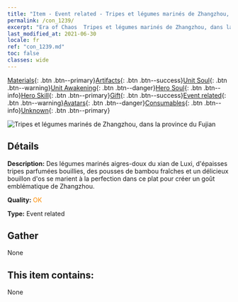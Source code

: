 ```yaml
---
title: "Item - Event related - Tripes et légumes marinés de Zhangzhou, dans la province du Fujian"
permalink: /con_1239/
excerpt: "Era of Chaos  Tripes et légumes marinés de Zhangzhou, dans la province du Fujian"
last_modified_at: 2021-06-30
locale: fr
ref: "con_1239.md"
toc: false
classes: wide
---
```

 [Materials](/ItemsFR/){: .btn .btn--primary}[Artifacts](/ItemsFR/Artifacts/){: .btn .btn--success}[Unit Soul](/ItemsFR/UnitSoul/){: .btn .btn--warning}[Unit Awakening](/ItemsFR/UnitAwakening/){: .btn .btn--danger}[Hero Soul](/ItemsFR/HeroSoul/){: .btn .btn--info}[Hero Skill](/ItemsFR/HeroSkill/){: .btn .btn--primary}[Gift](/ItemsFR/Gift/){: .btn .btn--success}[Event related](/ItemsFR/Events/){: .btn .btn--warning}[Avatars](/ItemsFR/Avatars/){: .btn .btn--danger}[Consumables](/ItemsFR/Consumables/){: .btn .btn--info}[Unknown](/ItemsFR/Unknown/){: .btn .btn--primary}

 ![Tripes et légumes marinés de Zhangzhou, dans la province du Fujian](/images/t/i_81531331.png)

## Détails
 **Description:** Des légumes marinés aigres-doux du xian de Luxi, d'épaisses tripes parfumées bouillies, des pousses de bambou fraîches et un délicieux bouillon d'os se marient à la perfection dans ce plat pour créer un goût emblématique de Zhangzhou.

 **Quality:** <span style="color: #FF8C00">OK</span>

 **Type:** Event related

## Gather

  None

## This item contains:

  None


